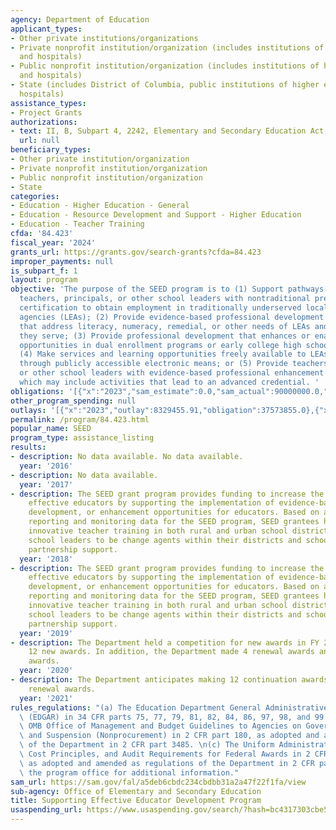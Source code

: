 ```yaml
---
agency: Department of Education
applicant_types:
- Other private institutions/organizations
- Private nonprofit institution/organization (includes institutions of higher education
  and hospitals)
- Public nonprofit institution/organization (includes institutions of higher education
  and hospitals)
- State (includes District of Columbia, public institutions of higher education and
  hospitals)
assistance_types:
- Project Grants
authorizations:
- text: II, B, Subpart 4, 2242, Elementary and Secondary Education Act, as amended.
  url: null
beneficiary_types:
- Other private institution/organization
- Private nonprofit institution/organization
- Public nonprofit institution/organization
- State
categories:
- Education - Higher Education - General
- Education - Resource Development and Support - Higher Education
- Education - Teacher Training
cfda: '84.423'
fiscal_year: '2024'
grants_url: https://grants.gov/search-grants?cfda=84.423
improper_payments: null
is_subpart_f: 1
layout: program
objective: 'The purpose of the SEED program is to (1) Support pathways that allow
  teachers, principals, or other school leaders with nontraditional preparation and
  certification to obtain employment in traditionally underserved local educational
  agencies (LEAs); (2) Provide evidence-based professional development activities
  that address literacy, numeracy, remedial, or other needs of LEAs and the students
  they serve; (3) Provide professional development that enhances or enables student
  opportunities in dual enrollment programs or early college high school settings;
  (4) Make services and learning opportunities freely available to LEAs, including
  through publicly accessible electronic means; or (5) Provide teachers, principals,
  or other school leaders with evidence-based professional enhancement activities,
  which may include activities that lead to an advanced credential. '
obligations: '[{"x":"2023","sam_estimate":0.0,"sam_actual":90000000.0,"usa_spending_actual":78270446.12},{"x":"2024","sam_estimate":0.0,"sam_actual":90000000.0,"usa_spending_actual":84036811.0},{"x":"2025","sam_estimate":0.0,"sam_actual":90000000.0,"usa_spending_actual":0.0}]'
other_program_spending: null
outlays: '[{"x":"2023","outlay":8329455.91,"obligation":37573855.0},{"x":"2024","outlay":1718157.0,"obligation":5476057.0},{"x":"2025","outlay":0.0,"obligation":0.0}]'
permalink: /program/84.423.html
popular_name: SEED
program_type: assistance_listing
results:
- description: No data available. No data available.
  year: '2016'
- description: No data available.
  year: '2017'
- description: The SEED grant program provides funding to increase the number of highly
    effective educators by supporting the implementation of evidence-based preparation,
    development, or enhancement opportunities for educators. Based on annual performance
    reporting and monitoring data for the SEED program, SEED grantees have provided
    innovative teacher training in both rural and urban school districts, encouraged
    school leaders to be change agents within their districts and schools, and leveraged
    partnership support.
  year: '2018'
- description: The SEED grant program provides funding to increase the number of highly
    effective educators by supporting the implementation of evidence-based preparation,
    development, or enhancement opportunities for educators. Based on annual performance
    reporting and monitoring data for the SEED program, SEED grantees have provided
    innovative teacher training in both rural and urban school districts, encouraged
    school leaders to be change agents within their districts and schools, and leveraged
    partnership support.
  year: '2019'
- description: The Department held a competition for new awards in FY 2020 and made
    12 new awards. In addition, the Department made 4 renewal awards and 15 continuation
    awards.
  year: '2020'
- description: The Department anticipates making 12 continuation awards and 3 or 4
    renewal awards.
  year: '2021'
rules_regulations: "(a) The Education Department General Administrative Regulations\
  \ (EDGAR) in 34 CFR parts 75, 77, 79, 81, 82, 84, 86, 97, 98, and 99. \n(b) The\
  \ OMB Office of Management and Budget Guidelines to Agencies on Governmentwide Debarment\
  \ and Suspension (Nonprocurement) in 2 CFR part 180, as adopted and amended as regulations\
  \ of the Department in 2 CFR part 3485. \n(c) The Uniform Administrative Requirements,\
  \ Cost Principles, and Audit Requirements for Federal Awards in 2 CFR part 200,\
  \ as adopted and amended as regulations of the Department in 2 CFR part 3474. Contact\
  \ the program office for additional information."
sam_url: https://sam.gov/fal/a5deb6cbdc234cbdbb31a2a47f22f1fa/view
sub-agency: Office of Elementary and Secondary Education
title: Supporting Effective Educator Development Program
usaspending_url: https://www.usaspending.gov/search/?hash=bc4317303cbe5869f1c8747449e3bf9d
---
```

